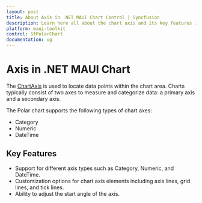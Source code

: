 ```yaml
---
layout: post
title: About Axis in .NET MAUI Chart Control | Syncfusion
description: Learn here all about the chart axis and its key features in the Syncfusion® .NET MAUI Chart (SfPolarChart) control.
platform: maui-toolkit
control: SfPolarChart
documentation: ug
---
```


# Axis in .NET MAUI Chart

The [ChartAxis](https://help.syncfusion.com/cr/maui-toolkit/Syncfusion.Maui.Toolkit.Charts.ChartAxis.html) is used to locate data points within the chart area. Charts typically consist of two axes to measure and categorize data: a primary axis and a secondary axis.

The Polar chart supports the following types of chart axes:

* Category
* Numeric
* DateTime

## Key Features

* Support for different axis types such as Category, Numeric, and DateTime.
* Customization options for chart axis elements including axis lines, grid lines, and tick lines.
* Ability to adjust the start angle of the axis.